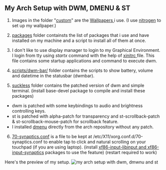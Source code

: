 <h2 color=green>My Arch Setup with DWM, DMENU & ST</h2>

1. Images in the folder "<a href="https://github.com/YogeshLamichhane/myarchdwmsetup/tree/main/custom">custom</a>" are the <a href="https://github.com/YogeshLamichhane/myarchdwmsetup/tree/main/custom"> Wallpapers </a> i use. (I use <a href="https://wiki.archlinux.org/title/Nitrogen">nitrogen</a> to set up my wallpaper.)

2. <a href="https://github.com/YogeshLamichhane/myarchdwmsetup/tree/main/packages">packages</a> folder containsts the list of packages that i use and have installed on my machine and a script to install all of them at once.

3. I don't like to use display manager to login to my Graphical Environment. I login from tty using <i color= green> startx </i> command with the help of <a href="https://github.com/YogeshLamichhane/myarchdwmsetup/blob/main/scripts/xinitrc">xinitrc </a>file. This file contains some startup applications and command to execute dwm.

4. <a href="https://github.com/YogeshLamichhane/myarchdwmsetup/tree/main/scripts/dwm-bar"> scripts/dwm-bar/</a> folder contains the scripts to show battery, volume and datetime in the statusbar (dwmbar).

5. <a href="https://github.com/YogeshLamichhane/myarchdwmsetup/tree/main/suckless">suckless</a> folder contains the patched version of dwm and simple terminal. (install base-devel package to compile and install these packages)
- dwm is patched with some keybindings to audio and brightness controlling keys.
- st is patched with alpha-patch for transparency and st-scrollback-patch & st-scrollback-mouse-patch for scrollback feature.
- I installed <a href="https://wiki.archlinux.org/title/Dmenu">dmenu</a> directly from the arch repository without any patch.

6. <a href="https://github.com/YogeshLamichhane/myarchdwmsetup/blob/main/70-synaptics.conf">70-synaptics.conf</a> is a file to be kept at /etc/X11/xorg.conf.d/70-synaptics.conf to enable tap to click and natural scrolling on your touchpad (if you are using laptop). (install <a href="https://wiki.archlinux.org/title/Libinput">xf86-input-libinput and xf86-input-synaptics</a>  packages to use the feature) (restart required to work)

Here's the preview of my setup.
![my arch setup with dwm, dmwnu and st](https://github.com/YogeshLamichhane/myarchdwmsetup/blob/main/myarchdwmsetup.png?raw=true)
